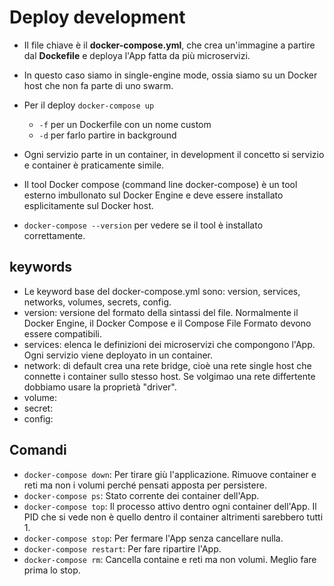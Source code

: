 # Deploy development
* Il file chiave è il __docker-compose.yml__, che crea un'immagine a partire dal __Dockefile__ e deploya l'App fatta da più microservizi.
* In questo caso siamo in single-engine mode, ossia siamo su un Docker host che non fa parte di uno swarm.
* Per il deploy `docker-compose up`
    * `-f` per un Dockerfile con un nome custom
    * `-d` per farlo partire in background
* Ogni servizio parte in un container, in development il concetto si servizio e container è praticamente simile.

* Il tool Docker compose (command line docker-compose) è un tool esterno imbullonato sul Docker Engine e deve essere installato esplicitamente sul Docker host.
* `docker-compose --version` per vedere se il tool è installato correttamente.

## keywords
* Le keyword base del docker-compose.yml sono: version, services, networks, volumes, secrets, config.
* version: versione del formato della sintassi del file. Normalmente il Docker Engine, il Docker Compose e il Compose File Formato devono essere compatibili.
* services: elenca le definizioni dei microservizi che compongono l'App. Ogni servizio viene deployato in un container.
* network: di default crea una rete bridge, cioè una rete single host che connette i container sullo stesso host. Se volgimao una rete differtente dobbiamo usare la proprietà "driver".
* volume:
* secret:
* config:

## Comandi
* `docker-compose down`: Per tirare giù l'applicazione. Rimuove container e reti ma non i volumi perché pensati apposta per persistere.
* `docker-compose ps`: Stato corrente dei container dell'App.
* `docker-compose top`: Il processo attivo dentro ogni container dell'App. Il PID che si vede non è quello dentro il container altrimenti sarebbero tutti 1.
* `docker-compose stop`: Per fermare l'App senza cancellare nulla.
* `docker-compose restart`: Per fare ripartire l'App.
* `docker-compose rm`: Cancella containe e reti ma non volumi. Meglio fare prima lo stop.